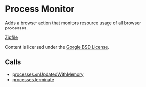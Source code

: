 
Process Monitor
=======

Adds a browser action that monitors resource usage of all browser processes.

[Zipfile](http://developer.chrome.com/extensions/examples/api/processes/process_monitor.zip)

Content is licensed under the [Google BSD License](https://developers.google.com/open-source/licenses/bsd).

Calls
-----

* [processes.onUpdatedWithMemory](https://developer.chrome.com/extensions/processes#event-onUpdatedWithMemory)
* [processes.terminate](https://developer.chrome.com/extensions/processes#method-terminate)